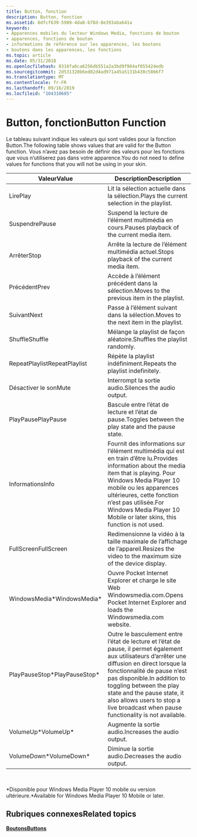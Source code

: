 ```yaml
---
title: Button, fonction
description: Button, fonction
ms.assetid: 6dfcf639-5989-4da8-b78d-8e393aba641a
keywords:
- Apparences mobiles du lecteur Windows Media, fonctions de bouton
- apparences, fonctions de bouton
- informations de référence sur les apparences, les boutons
- boutons dans les apparences, les fonctions
ms.topic: article
ms.date: 05/31/2018
ms.openlocfilehash: 8316fa6ca6256db551a2a3bd9f984af055424edb
ms.sourcegitcommit: 2d531328b6ed82d4ad971a45a5131b430c5866f7
ms.translationtype: MT
ms.contentlocale: fr-FR
ms.lasthandoff: 09/16/2019
ms.locfileid: "104310685"
---
```

# <a name="button-function"></a><span data-ttu-id="73785-107">Button, fonction</span><span class="sxs-lookup"><span data-stu-id="73785-107">Button Function</span></span>

<span data-ttu-id="73785-108">Le tableau suivant indique les valeurs qui sont valides pour la fonction Button.</span><span class="sxs-lookup"><span data-stu-id="73785-108">The following table shows values that are valid for the Button function.</span></span> <span data-ttu-id="73785-109">Vous n’avez pas besoin de définir des valeurs pour les fonctions que vous n’utiliserez pas dans votre apparence.</span><span class="sxs-lookup"><span data-stu-id="73785-109">You do not need to define values for functions that you will not be using in your skin.</span></span>



| <span data-ttu-id="73785-110">Valeur</span><span class="sxs-lookup"><span data-stu-id="73785-110">Value</span></span>           | <span data-ttu-id="73785-111">Description</span><span class="sxs-lookup"><span data-stu-id="73785-111">Description</span></span>                                                                                                                                                  |
|-----------------|--------------------------------------------------------------------------------------------------------------------------------------------------------------|
| <span data-ttu-id="73785-112">Lire</span><span class="sxs-lookup"><span data-stu-id="73785-112">Play</span></span>            | <span data-ttu-id="73785-113">Lit la sélection actuelle dans la sélection.</span><span class="sxs-lookup"><span data-stu-id="73785-113">Plays the current selection in the playlist.</span></span>                                                                                                                 |
| <span data-ttu-id="73785-114">Suspendre</span><span class="sxs-lookup"><span data-stu-id="73785-114">Pause</span></span>           | <span data-ttu-id="73785-115">Suspend la lecture de l’élément multimédia en cours.</span><span class="sxs-lookup"><span data-stu-id="73785-115">Pauses playback of the current media item.</span></span>                                                                                                                   |
| <span data-ttu-id="73785-116">Arrêter</span><span class="sxs-lookup"><span data-stu-id="73785-116">Stop</span></span>            | <span data-ttu-id="73785-117">Arrête la lecture de l’élément multimédia actuel.</span><span class="sxs-lookup"><span data-stu-id="73785-117">Stops playback of the current media item.</span></span>                                                                                                                    |
| <span data-ttu-id="73785-118">Précédent</span><span class="sxs-lookup"><span data-stu-id="73785-118">Prev</span></span>            | <span data-ttu-id="73785-119">Accède à l’élément précédent dans la sélection.</span><span class="sxs-lookup"><span data-stu-id="73785-119">Moves to the previous item in the playlist.</span></span>                                                                                                                  |
| <span data-ttu-id="73785-120">Suivant</span><span class="sxs-lookup"><span data-stu-id="73785-120">Next</span></span>            | <span data-ttu-id="73785-121">Passe à l’élément suivant dans la sélection.</span><span class="sxs-lookup"><span data-stu-id="73785-121">Moves to the next item in the playlist.</span></span>                                                                                                                      |
| <span data-ttu-id="73785-122">Shuffle</span><span class="sxs-lookup"><span data-stu-id="73785-122">Shuffle</span></span>         | <span data-ttu-id="73785-123">Mélange la playlist de façon aléatoire.</span><span class="sxs-lookup"><span data-stu-id="73785-123">Shuffles the playlist randomly.</span></span>                                                                                                                              |
| <span data-ttu-id="73785-124">RepeatPlaylist</span><span class="sxs-lookup"><span data-stu-id="73785-124">RepeatPlaylist</span></span>  | <span data-ttu-id="73785-125">Répète la playlist indéfiniment.</span><span class="sxs-lookup"><span data-stu-id="73785-125">Repeats the playlist indefinitely.</span></span>                                                                                                                           |
| <span data-ttu-id="73785-126">Désactiver le son</span><span class="sxs-lookup"><span data-stu-id="73785-126">Mute</span></span>            | <span data-ttu-id="73785-127">Interrompt la sortie audio.</span><span class="sxs-lookup"><span data-stu-id="73785-127">Silences the audio output.</span></span>                                                                                                                                   |
| <span data-ttu-id="73785-128">PlayPause</span><span class="sxs-lookup"><span data-stu-id="73785-128">PlayPause</span></span>       | <span data-ttu-id="73785-129">Bascule entre l’état de lecture et l’état de pause.</span><span class="sxs-lookup"><span data-stu-id="73785-129">Toggles between the play state and the pause state.</span></span>                                                                                                          |
| <span data-ttu-id="73785-130">Informations</span><span class="sxs-lookup"><span data-stu-id="73785-130">Info</span></span>            | <span data-ttu-id="73785-131">Fournit des informations sur l’élément multimédia qui est en train d’être lu.</span><span class="sxs-lookup"><span data-stu-id="73785-131">Provides information about the media item that is playing.</span></span> <span data-ttu-id="73785-132">Pour Windows Media Player 10 mobile ou les apparences ultérieures, cette fonction n’est pas utilisée.</span><span class="sxs-lookup"><span data-stu-id="73785-132">For Windows Media Player 10 Mobile or later skins, this function is not used.</span></span>                     |
| <span data-ttu-id="73785-133">FullScreen</span><span class="sxs-lookup"><span data-stu-id="73785-133">FullScreen</span></span>      | <span data-ttu-id="73785-134">Redimensionne la vidéo à la taille maximale de l’affichage de l’appareil.</span><span class="sxs-lookup"><span data-stu-id="73785-134">Resizes the video to the maximum size of the device display.</span></span>                                                                                                 |
| <span data-ttu-id="73785-135">WindowsMedia\*</span><span class="sxs-lookup"><span data-stu-id="73785-135">WindowsMedia\*</span></span>  | <span data-ttu-id="73785-136">Ouvre Pocket Internet Explorer et charge le site Web Windowsmedia.com.</span><span class="sxs-lookup"><span data-stu-id="73785-136">Opens Pocket Internet Explorer and loads the Windowsmedia.com website.</span></span>                                                                                       |
| <span data-ttu-id="73785-137">PlayPauseStop\*</span><span class="sxs-lookup"><span data-stu-id="73785-137">PlayPauseStop\*</span></span> | <span data-ttu-id="73785-138">Outre le basculement entre l’état de lecture et l’état de pause, il permet également aux utilisateurs d’arrêter une diffusion en direct lorsque la fonctionnalité de pause n’est pas disponible.</span><span class="sxs-lookup"><span data-stu-id="73785-138">In addition to toggling between the play state and the pause state, it also allows users to stop a live broadcast when pause functionality is not available.</span></span> |
| <span data-ttu-id="73785-139">VolumeUp\*</span><span class="sxs-lookup"><span data-stu-id="73785-139">VolumeUp\*</span></span>      | <span data-ttu-id="73785-140">Augmente la sortie audio.</span><span class="sxs-lookup"><span data-stu-id="73785-140">Increases the audio output.</span></span>                                                                                                                                  |
| <span data-ttu-id="73785-141">VolumeDown\*</span><span class="sxs-lookup"><span data-stu-id="73785-141">VolumeDown\*</span></span>    | <span data-ttu-id="73785-142">Diminue la sortie audio.</span><span class="sxs-lookup"><span data-stu-id="73785-142">Decreases the audio output.</span></span>                                                                                                                                  |



 

<span data-ttu-id="73785-143">\*Disponible pour Windows Media Player 10 mobile ou version ultérieure.</span><span class="sxs-lookup"><span data-stu-id="73785-143">\*Available for Windows Media Player 10 Mobile or later.</span></span>

## <a name="related-topics"></a><span data-ttu-id="73785-144">Rubriques connexes</span><span class="sxs-lookup"><span data-stu-id="73785-144">Related topics</span></span>

<dl> <dt>

[<span data-ttu-id="73785-145">**Boutons**</span><span class="sxs-lookup"><span data-stu-id="73785-145">**Buttons**</span></span>](buttons.md)
</dt> </dl>

 

 




